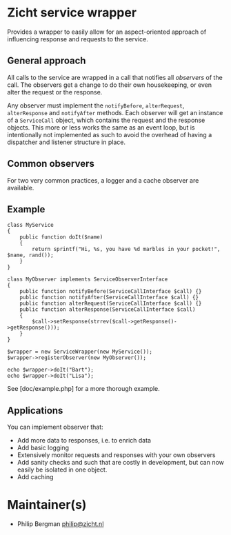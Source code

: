 # Zicht service wrapper #

Provides a wrapper to easily allow for an aspect-oriented approach of influencing response and requests to the service.

## General approach ##

All calls to the service are wrapped in a call that notifies all _observers_ of the call. The observers get a change to do their own housekeeping, or even alter the request or the response.

Any observer must implement the `notifyBefore`, `alterRequest`, `alterResponse` and `notifyAfter` methods. Each observer will get an instance of a `ServiceCall` object, which contains the request and the response objects. This more or less works the same as an event loop, but is intentionally not implemented as such to avoid the overhead of having a dispatcher and listener structure in place.

## Common observers ##
For two very common practices, a logger and a cache observer are available.

## Example ##

```
class MyService
{
    public function doIt($name)
    {
        return sprintf("Hi, %s, you have %d marbles in your pocket!", $name, rand());
    }
}

class MyObserver implements ServiceObserverInterface
{
    public function notifyBefore(ServiceCallInterface $call) {}
    public function notifyAfter(ServiceCallInterface $call) {}
    public function alterRequest(ServiceCallInterface $call) {}
    public function alterResponse(ServiceCallInterface $call) 
    {
        $call->setResponse(strrev($call->getResponse()->getResponse()));
    }
}

$wrapper = new ServiceWrapper(new MyService());
$wrapper->registerObserver(new MyObserver());

echo $wrapper->doIt("Bart");
echo $wrapper->doIt("Lisa");
```

See [doc/example.php] for a more thorough example.

## Applications ##

You can implement observer that:

- Add more data to responses, i.e. to enrich data
- Add basic logging
- Extensively monitor requests and responses with your own observers
- Add sanity checks and such that are costly in development, but can now easily be isolated in one object.
- Add caching

# Maintainer(s)
* Philip Bergman <philip@zicht.nl> 

